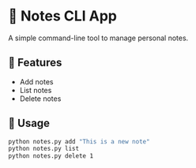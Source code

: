 # 📝 Notes CLI App

A simple command-line tool to manage personal notes.

## 🚀 Features
- Add notes
- List notes
- Delete notes

## 🔧 Usage

```bash
python notes.py add "This is a new note"
python notes.py list
python notes.py delete 1
